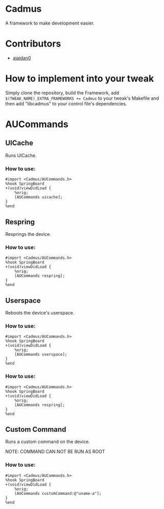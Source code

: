 # Cadmus

A framework to make development easier.

# Contributors

- [ajaidan0](https://github.com/ajaidan0)

# How to implement into your tweak

Simply clone the repository, build the Framework, add ``$(TWEAK_NAME)_EXTRA_FRAMEWORKS += Cadmus`` to your tweak's Makefile and then add  "libcadmus" to your control file's dependencies.

# AUCommands

## UICache

Runs UICache.

### How to use:

    #import <Cadmus/AUCommands.h>
    %hook SpringBoard
    +(void)viewDidLoad {
        %orig;
        [AUCommands uicache];
    }
    %end

## Respring

Resprings the device.

### How to use:

    #import <Cadmus/AUCommands.h>
    %hook SpringBoard
    +(void)viewDidLoad {
        %orig;
        [AUCommands respring];
    }
    %end

## Userspace

Reboots the device's userspace.

### How to use:

    #import <Cadmus/AUCommands.h>
    %hook SpringBoard
    +(void)viewDidLoad {
        %orig;
        [AUCommands userspace];
    }
    %end

### How to use:

    #import <Cadmus/AUCommands.h>
    %hook SpringBoard
    +(void)viewDidLoad {
        %orig;
        [AUCommands respring];
    }
    %end


## Custom Command
Runs a custom command on the device.

NOTE: COMMAND CAN NOT BE RUN AS ROOT

### How to use:

    #import <Cadmus/AUCommands.h>
    %hook SpringBoard
    +(void)viewDidLoad {
        %orig;
        [AUCommands customCommand:@"uname-a"];
    }
    %end
